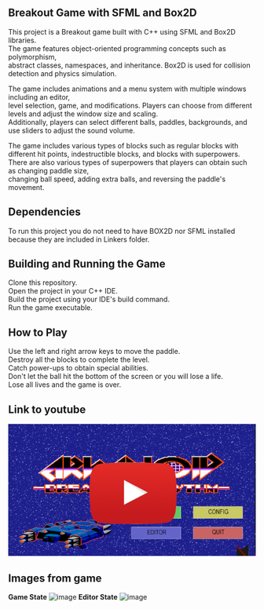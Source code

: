 
## Breakout Game with SFML and Box2D
This project is a Breakout game built with C++ using SFML and Box2D libraries. <br>
The game features object-oriented programming concepts such as polymorphism, <br>
abstract classes, namespaces, and inheritance. Box2D is used for collision detection and physics simulation.<br>

The game includes animations and a menu system with multiple windows including an editor,<br>
level selection, game, and modifications. Players can choose from different levels and adjust the window size and scaling.<br>
Additionally, players can select different balls, paddles, backgrounds, and use sliders to adjust the sound volume.<br>

The game includes various types of blocks such as regular blocks with different hit points, indestructible blocks, and blocks with superpowers.<br>
There are also various types of superpowers that players can obtain such as changing paddle size,<br>
changing ball speed, adding extra balls, and reversing the paddle's movement.<br>

## Dependencies
To run this project you do not need to have BOX2D nor SFML installed because they are included in Linkers folder.
## Building and Running the Game
Clone this repository.<br>
Open the project in your C++ IDE.<br>
Build the project using your IDE's build command.<br>
Run the game executable.<br>
## How to Play
Use the left and right arrow keys to move the paddle.<br>
Destroy all the blocks to complete the level.<br>
Catch power-ups to obtain special abilities.<br>
Don't let the ball hit the bottom of the screen or you will lose a life.<br>
Lose all lives and the game is over.<br>

## Link to youtube
[![Watch the video](/Arcanoid/Resources/Background/miniature.png)](https://youtu.be/KpI6gExv4bk)
## Images from game
**Game State**
![image](https://user-images.githubusercontent.com/127397482/236650490-6d1485dc-d212-4d3b-b74e-c4f026b8e573.png)
**Editor State**
![image](https://user-images.githubusercontent.com/127397482/236909465-82be66a4-17ac-48ea-8914-83572ccd3cd0.png)

